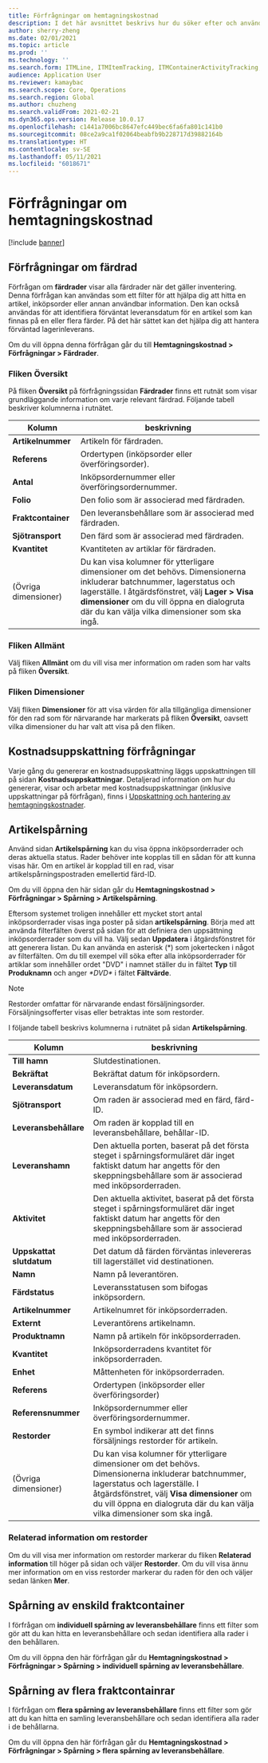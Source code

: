 ```yaml
---
title: Förfrågningar om hemtagningskostnad
description: I det här avsnittet beskrivs hur du söker efter och använder de olika typer av förfrågningar som är tillgängliga för modulen hemtagningskostnad.
author: sherry-zheng
ms.date: 02/01/2021
ms.topic: article
ms.prod: ''
ms.technology: ''
ms.search.form: ITMLine, ITMItemTracking, ITMContainerActivityTracking, ITMContainerTracking
audience: Application User
ms.reviewer: kamaybac
ms.search.scope: Core, Operations
ms.search.region: Global
ms.author: chuzheng
ms.search.validFrom: 2021-02-21
ms.dyn365.ops.version: Release 10.0.17
ms.openlocfilehash: c1441a7006bc8647efc449bec6fa6fa801c141b0
ms.sourcegitcommit: 08ce2a9ca1f02064beabfb9b228717d39882164b
ms.translationtype: HT
ms.contentlocale: sv-SE
ms.lasthandoff: 05/11/2021
ms.locfileid: "6018671"
---
```

# <a name="landed-cost-inquiries"></a>Förfrågningar om hemtagningskostnad

[!include [banner](../../includes/banner.md)]

## <a name="voyage-line-inquiries"></a>Förfrågningar om färdrad

Förfrågan om **färdrader** visar alla färdrader när det gäller inventering. Denna förfrågan kan användas som ett filter för att hjälpa dig att hitta en artikel, inköpsorder eller annan användbar information. Den kan också användas för att identifiera förväntat leveransdatum för en artikel som kan finnas på en eller flera färder. På det här sättet kan det hjälpa dig att hantera förväntad lagerinleverans.

Om du vill öppna denna förfrågan går du till **Hemtagningskostnad \> Förfrågningar \> Färdrader**.

### <a name="overview-tab"></a>Fliken Översikt

På fliken **Översikt** på förfrågningssidan **Färdrader** finns ett rutnät som visar grundläggande information om varje relevant färdrad. Följande tabell beskriver kolumnerna i rutnätet.

| Kolumn | beskrivning |
|---|---|
| **Artikelnummer** | Artikeln för färdraden. |
| **Referens** | Ordertypen (inköpsorder eller överföringsorder). |
| **Antal** | Inköpsordernummer eller överföringsordernummer. |
| **Folio** | Den folio som är associerad med färdraden. |
| **Fraktcontainer** | Den leveransbehållare som är associerad med färdraden. |
| **Sjötransport** | Den färd som är associerad med färdraden. |
| **Kvantitet** | Kvantiteten av artiklar för färdraden. |
| (Övriga dimensioner) | Du kan visa kolumner för ytterligare dimensioner om det behövs. Dimensionerna inkluderar batchnummer, lagerstatus och lagerställe. I åtgärdsfönstret, välj **Lager \> Visa dimensioner** om du vill öppna en dialogruta där du kan välja vilka dimensioner som ska ingå. |

### <a name="general-tab"></a>Fliken Allmänt

Välj fliken **Allmänt** om du vill visa mer information om raden som har valts på fliken **Översikt**.

### <a name="dimensions-tab"></a>Fliken Dimensioner

Välj fliken **Dimensioner** för att visa värden för alla tillgängliga dimensioner för den rad som för närvarande har markerats på fliken **Översikt**, oavsett vilka dimensioner du har valt att visa på den fliken.

## <a name="cost-estimate-inquiries"></a>Kostnadsuppskattning förfrågningar

Varje gång du genererar en kostnadsuppskattning läggs uppskattningen till på sidan **Kostnadsuppskattningar**. Detaljerad information om hur du genererar, visar och arbetar med kostnadsuppskattningar (inklusive uppskattningar på förfrågan), finns i [Uppskattning och hantering av hemtagningskostnader](estimate-manage-landed-costs.md).

## <a name="item-tracking"></a>Artikelspårning

Använd sidan **Artikelspårning** kan du visa öppna inköpsorderrader och deras aktuella status. Rader behöver inte kopplas till en sådan för att kunna visas här. Om en artikel är kopplad till en rad, visar artikelspårningspostraden emellertid färd-ID.

Om du vill öppna den här sidan går du **Hemtagningskostnad \> Förfrågningar \> Spårning \> Artikelspårning**.

Eftersom systemet troligen innehåller ett mycket stort antal inköpsorderrader visas inga poster på sidan **artikelspårning**. Börja med att använda filterfälten överst på sidan för att definiera den uppsättning inköpsorderrader som du vill ha. Välj sedan **Uppdatera** i åtgärdsfönstret för att generera listan. Du kan använda en asterisk (\*) som jokertecken i något av filterfälten. Om du till exempel vill söka efter alla inköpsorderrader för artiklar som innehåller ordet "DVD" i namnet ställer du in fältet **Typ** till **Produknamn** och anger *\*DVD\** i fältet **Fältvärde**.

> [!NOTE]
> Restorder omfattar för närvarande endast försäljningsorder. Försäljningsofferter visas eller betraktas inte som restorder.

I följande tabell beskrivs kolumnerna i rutnätet på sidan **Artikelspårning**.

| Kolumn | beskrivning |
|---|---|
| **Till hamn** | Slutdestinationen. |
| **Bekräftat** | Bekräftat datum för inköpsordern. |
| **Leveransdatum** | Leveransdatum för inköpsordern. |
| **Sjötransport** | Om raden är associerad med en färd, färd-ID. |
| **Leveransbehållare** | Om raden är kopplad till en leveransbehållare, behållar-ID. |
| **Leveranshamn** | Den aktuella porten, baserat på det första steget i spårningsformuläret där inget faktiskt datum har angetts för den skeppningsbehållare som är associerad med inköpsorderraden. |
| **Aktivitet** | Den aktuella aktivitet, baserat på det första steget i spårningsformuläret där inget faktiskt datum har angetts för den skeppningsbehållare som är associerad med inköpsorderraden. |
| **Uppskattat slutdatum** | Det datum då färden förväntas inlevereras till lagerstället vid destinationen. |
| **Namn** | Namn på leverantören. |
| **Färdstatus** | Leveransstatusen som bifogas inköpsordern. |
| **Artikelnummer** | Artikelnumret för inköpsorderraden. |
| **Externt** | Leverantörens artikelnamn. |
| **Produktnamn** | Namn på artikeln för inköpsorderraden. |
| **Kvantitet** | Inköpsorderradens kvantitet för inköpsorderraden. |
| **Enhet** | Måttenheten för inköpsorderraden. |
| **Referens** | Ordertypen (inköpsorder eller överföringsorder) |
| **Referensnummer** | Inköpsordernummer eller överföringsordernummer. |
| **Restorder** | En symbol indikerar att det finns försäljnings restorder för artikeln. |
| (Övriga dimensioner) | Du kan visa kolumner för ytterligare dimensioner om det behövs. Dimensionerna inkluderar batchnummer, lagerstatus och lagerställe. I åtgärdsfönstret, välj **Visa dimensioner** om du vill öppna en dialogruta där du kan välja vilka dimensioner som ska ingå. |

### <a name="related-information-about-backorders"></a>Relaterad information om restorder

Om du vill visa mer information om restorder markerar du fliken **Relaterad information** till höger på sidan och väljer **Restorder**. Om du vill visa ännu mer information om en viss restorder markerar du raden för den och väljer sedan länken **Mer**.

## <a name="individual-shipping-container-tracking"></a>Spårning av enskild fraktcontainer

I förfrågan om **individuell spårning av leveransbehållare** finns ett filter som gör att du kan hitta en leveransbehållare och sedan identifiera alla rader i den behållaren.

Om du vill öppna den här förfrågan går du **Hemtagningskostnad \> Förfrågningar \> Spårning \> individuell spårning av leveransbehållare**.

## <a name="multiple-shipping-container-tracking"></a>Spårning av flera fraktcontainrar

I förfrågan om **flera spårning av leveransbehållare** finns ett filter som gör att du kan hitta en samling leveransbehållare och sedan identifiera alla rader i de behållarna.

Om du vill öppna den här förfrågan går du **Hemtagningskostnad \> Förfrågningar \> Spårning \> flera spårning av leveransbehållare**.
